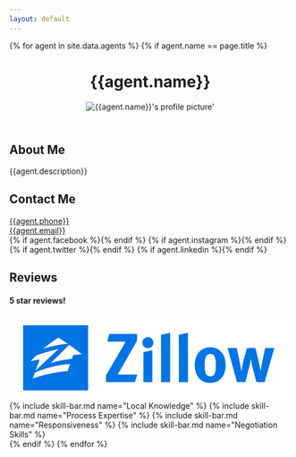 ```yaml
---
layout: default
---
```

{% for agent in site.data.agents %}
  {% if agent.name == page.title %}
  <header class="row">
    <h1>{{agent.name}}</h1>
    <div id="header-image">
      <img src="/assets/defaults/agents/{{agent.name | slugify}}-banner.jpg" alt="{{agent.name}}'s profile picture'"/>
    </div>
  </header>
  <div class="row pt-4 pr-4 pl-4">
    <div class="col-lg-7 col-sm-12">
      <h2 id="about-me">About Me</h2>
      <p>{{agent.description}}</p>
    </div>
    <div class="col-lg-5 col-md-12">
      <h2 id="contact-me">Contact Me</h2>
      <div class="mb-2">
        <a class="social" href="tel:+1{{agent.phone | remove:"-" | remove:"."}}" title="Text or call {{agent.name}}"><i class="theperrygroup-phone pr-2"></i>{{agent.phone}}</a>
      </div>
      <div class="mb-2">
        <a class="social" href="mailto:{{agent.email}}" title="Email {{agent.name}}"><i class="theperrygroup-email pr-2"></i>{{agent.email}}</a>
      </div>
      <div class="social-container">
        {% if agent.facebook %}<a class="social" href="https://www.facebook.com/{{agent.facebook}}" target="_blank" title="Connect with {{agent.name}} on Facebook"><i class="theperrygroup-facebook"></i></a>{% endif %}
        {% if agent.instagram %}<a class="social" href="https://www.instagram.com/{{agent.instagram}}" target="_blank" title="Connect with {{agent.name}} on Instagram"><i class="theperrygroup-instagram"></i></a>{% endif %}
        {% if agent.twitter %}<a class="social" href="https://www.twitter.com/{{agent.twitter}}" target="_blank" title="Connect with {{agent.name}} on Twitter"><i class="theperrygroup-twitter"></i></a>{% endif %}
        {% if agent.linkedin %}<a class="social" href="https://www.linkedin.com/in/{{agent.linkedin}}" target="_blank" title="Connect with {{agent.name}} on LinkedIn"><i class="theperrygroup-linkedin"></i></a>{% endif %}
      </div>
    </div>
  </div>
  <div class="row pt-4 pr-4 pl-4">
    <div class="col">
      <h2 id="latest-reviews">Reviews</h2>
      <div class="mt-5 row justify-content-center">
        <!-- <div class="col text-center font-italic agent-stats">
          <h4 class="m-0"><div class="agent-stats-value pb-5" id="homes-sold"></div> homes sold this year!</h4>
        </div> -->
        <div class="col-lg-3 col-md-4 col-sd-6 agent-stats align-self-center mb-sd-0 mb-5 text-center">
          <h4 class="m-0 font-italic"><div class="agent-stats-value pb-1" id="five-star-reviews"></div> 5 star reviews!</h4>
          <a href="https://www.zillow.com/profile/{{agent.zillow}}/#reviews" target="_blank" title="View all {{agent.name}}'s reviews on Zillow"><img src="/assets/defaults/logos/zillow-500.png" class="mt-1" id="zillow-logo" alt="Zillow logo"/></a>
        </div>
        <div class="col-lg-5 col-md-6 col-sd-6" id="review-bars">
          {% include skill-bar.md name="Local Knowledge" %}
          {% include skill-bar.md name="Process Expertise" %}
          {% include skill-bar.md name="Responsiveness" %}
          {% include skill-bar.md name="Negotiation Skills" %}
        </div>
      </div>
      <div class="mt-5 card-custom-deck row" id="reviews" data-zillow-id="{{agent.zillow}}"></div>
    </div>
  </div>
  {% endif %}
{% endfor %}
